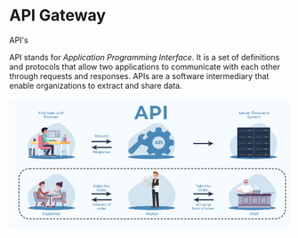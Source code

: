 # API Gateway

API's

API stands for _Application Programming Interface_. It is a set of definitions and protocols that allow two applications to communicate with each other through requests and responses. APIs are a software intermediary that enable organizations to extract and share data.

<img src="https://github.com/vaibhavkapase1302/AWS-Services/blob/main/API%20Gateway/What-is-an-API.png" alt="What-is-an-API Image">
